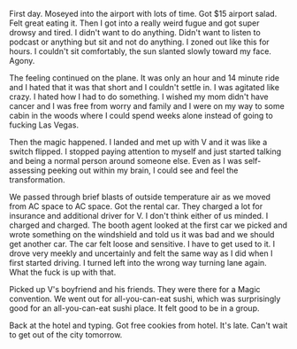 First day. Moseyed into the airport with lots of time. Got $15 airport salad. Felt great eating it. Then I got into a really weird fugue and got super drowsy and tired. I didn't want to do anything. Didn't want to listen to podcast or anything but sit and not do anything. I zoned out like this for hours. I couldn't sit comfortably, the sun slanted slowly toward my face. Agony.

The feeling continued on the plane. It was only an hour and 14 minute ride and I hated that it was that short and I couldn't settle in. I was agitated like crazy. I hated how I had to do something. I wished my mom didn't have cancer and I was free from worry and family and I were on my way to some cabin in the woods where I could spend weeks alone instead of going to fucking Las Vegas.

Then the magic happened. I landed and met up with V and it was like a switch flipped. I stopped paying attention to myself and just started talking and being a normal person around someone else. Even as I was self-assessing peeking out within my brain, I could see and feel the transformation.

We passed through brief blasts of outside temperature air as we moved from AC space to AC space. Got the rental car. They charged a lot for insurance and additional driver for V. I don't think either of us minded. I charged and charged. The booth agent looked at the first car we picked and wrote something on the windshield and told us it was bad and we should get another car. The car felt loose and sensitive. I have to get used to it. I drove very meekly and uncertainly and felt the same way as I did when I first started driving. I turned left into the wrong way turning lane again. What the fuck is up with that.

Picked up V's boyfriend and his friends. They were there for a Magic convention. We went out for all-you-can-eat sushi, which was surprisingly good for an all-you-can-eat sushi place. It felt good to be in a group.

Back at the hotel and typing. Got free cookies from hotel. It's late. Can't wait to get out of the city tomorrow. 
